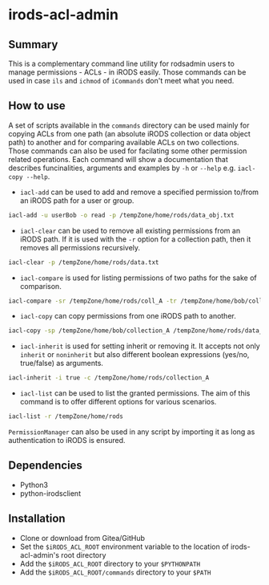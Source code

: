 # irods-acl-admin

## Summary
This is a complementary command line utility for rodsadmin users to manage permissions - ACLs - in iRODS easily. Those commands can be used in case `ils` and `ichmod` of `iCommands` don't meet what you need.

## How to use
A set of scripts available in the `commands` directory can be used mainly for copying ACLs from one path (an absolute iRODS collection or data object path) to another and for comparing available ACLs on two collections. Those commands can also be used for facilating some other permission related operations. Each command will show a documentation that describes funcinalities, arguments and examples by `-h` or `--help` e.g. `iacl-copy --help`. 

- `iacl-add` can be used to add and remove a specified permission to/from an iRODS path for a user or group.

``` bash
iacl-add -u userBob -o read -p /tempZone/home/rods/data_obj.txt
```

- `iacl-clear` can be used to remove all existing permissions from an iRODS path. If it is used with the `-r` option for a collection path, then it removes all permissions recursively.

``` bash
iacl-clear -p /tempZone/home/rods/data.txt
```

- `iacl-compare` is used for listing permissions of two paths for the sake of comparison.

``` bash
iacl-compare -sr /tempZone/home/rods/coll_A -tr /tempZone/home/bob/coll_B
```

- `iacl-copy` can copy permissions from one iRODS path to another.

``` bash
iacl-copy -sp /tempZone/home/bob/collection_A /tempZone/home/rods/data_obj.txt
```

- `iacl-inherit` is used for setting inherit or removing it. It accepts not only `inherit` or `noninherit` but also different boolean expressions (yes/no, true/false) as arguments.

``` bash
iacl-inherit -i true -c /tempZone/home/rods/collection_A
```

- `iacl-list` can be used to list the granted permissions. The aim of this command is to offer different options for various scenarios.

``` bash
iacl-list -r /tempZone/home/rods
```

`PermissionManager` can also be used in any script by importing it as long as authentication to iRODS is ensured.

## Dependencies

- Python3
- python-irodsclient

## Installation

- Clone or download from Gitea/GitHub
- Set the `$iRODS_ACL_ROOT` environment variable to the location of
  irods-acl-admin's root directory
- Add the `$iRODS_ACL_ROOT` directory to your `$PYTHONPATH`
- Add the `$iRODS_ACL_ROOT/commands` directory to your `$PATH`